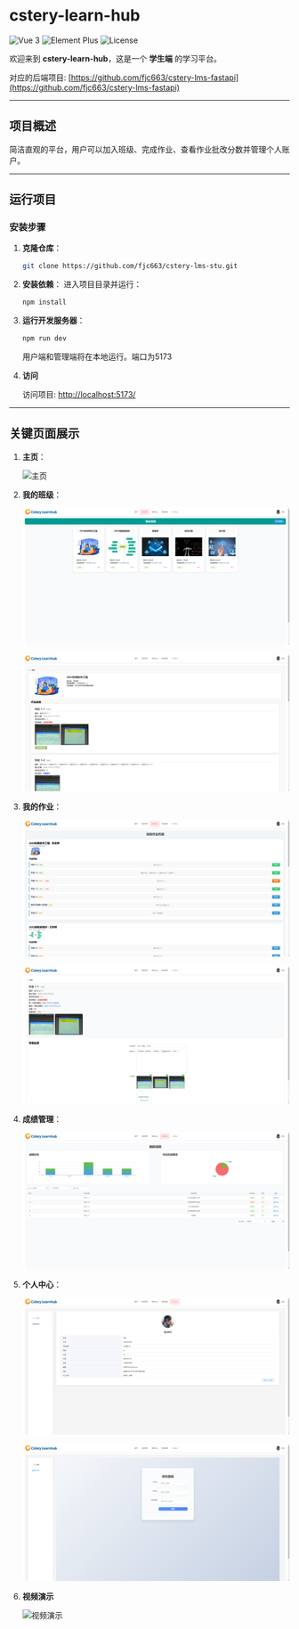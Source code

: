 # cstery-learn-hub

![Vue 3](https://img.shields.io/badge/Vue-3-brightgreen.svg)
![Element Plus](https://img.shields.io/badge/Element--Plus-2.8.6-blue.svg)
![License](https://img.shields.io/badge/license-MIT-blue.svg)

欢迎来到 **cstery-learn-hub**，这是一个 **学生端** 的学习平台。

对应的后端项目: [https://github.com/fjc663/cstery-lms-fastapi](https://github.com/fjc663/cstery-lms-fastapi)

---

## 项目概述

简洁直观的平台，用户可以加入班级、完成作业、查看作业批改分数并管理个人账户。

---

## 运行项目

### 安装步骤

1. **克隆仓库**：
   ```bash
   git clone https://github.com/fjc663/cstery-lms-stu.git
   ```

2. **安装依赖**：
   进入项目目录并运行：
   ```bash
   npm install
   ```

3. **运行开发服务器**：
   ```bash
   npm run dev
   ```
   用户端和管理端将在本地运行。端口为5173

4. **访问**

   访问项目: [http://localhost:5173/](http://localhost:5173/)  

---

## 关键页面展示

1. **主页**：

   ![主页](./public/readmeImgVideo/img1.png)


2. **我的班级**：

   ![我的班级1](./public/readmeImgVideo/img2.png)

   ![我的班级2](./public/readmeImgVideo/img3.png)


3. **我的作业**：
   
   ![我的作业1](./public/readmeImgVideo/img4.png)
   
   ![我的作业2](./public/readmeImgVideo/img5.png)

4. **成绩管理**：

   ![我的成绩](./public/readmeImgVideo/img6.png)

5. **个人中心**：
   
   ![我的成绩](./public/readmeImgVideo/img7.png)

   ![我的成绩](./public/readmeImgVideo/img8.png)
   
6. **视频演示**

   ![视频演示](./public/readmeImgVideo/video.gif)